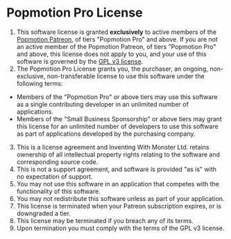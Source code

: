 # Popmotion Pro License

1. This software license is granted **exclusively** to active members of the [Popmotion Patreon](https://patreon.com/patreon), of tiers "Popmotion Pro" and above. If you are not an active member of the Popmotion Patreon, of tiers "Popmotion Pro" and above, this license does not apply to you, and your use of this software is governed by the [GPL v3 license](LICENSE.md).
2. The Popmotion Pro License grants you, the purchaser, an ongoing, non-exclusive, non-transferable license to use this software under the following terms:
  - Members of the "Popmotion Pro" or above tiers may use this software as a single contributing developer in an unlimited number of applications.
  - Members of the "Small Business Sponsorship" or above tiers may grant this license for an unlimited number of developers to use this software as part of applications developed by the purchasing company.
3. This is a license agreement and Inventing With Monster Ltd. retains ownership of all intellectual property rights relating to the software and corresponding source code.
4. This is not a support agreement, and software is provided "as is" with no expectation of support.
5. You may not use this software in an application that competes with the functionality of this software.
6. You may not redistribute this software unless as part of your application.
7. This license is terminated when your Patreon subscription expires, or is downgraded a tier.
8. This license may be terminated if you breach any of its terms.
9. Upon termination you must comply with the terms of the GPL v3 license.

